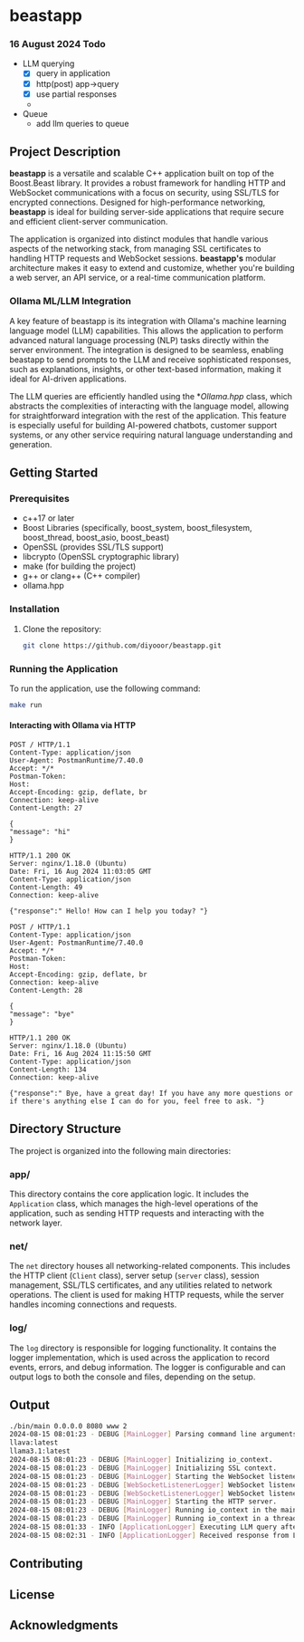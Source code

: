 # beastapp

### 16 August 2024 Todo

- LLM querying
    - [x] query in application
    - [x] http(post) app->query
    - [x] use partial responses
    -  
- Queue
    - add llm queries to queue

## Project Description

**beastapp** is a versatile and scalable C++ application built on top of the Boost.Beast library. It provides a robust framework for handling HTTP and WebSocket communications with a focus on security, using SSL/TLS for encrypted connections. Designed for high-performance networking, **beastapp** is ideal for building server-side applications that require secure and efficient client-server communication.

The application is organized into distinct modules that handle various aspects of the networking stack, from managing SSL certificates to handling HTTP requests and WebSocket sessions. **beastapp's** modular architecture makes it easy to extend and customize, whether you're building a web server, an API service, or a real-time communication platform.

### Ollama ML/LLM Integration

A key feature of beastapp is its integration with Ollama's machine learning language model (LLM) capabilities. This allows the application to perform advanced natural language processing (NLP) tasks directly within the server environment. The integration is designed to be seamless, enabling beastapp to send prompts to the LLM and receive sophisticated responses, such as explanations, insights, or other text-based information, making it ideal for AI-driven applications.

The LLM queries are efficiently handled using the **Ollama.hpp* class, which abstracts the complexities of interacting with the language model, allowing for straightforward integration with the rest of the application. This feature is especially useful for building AI-powered chatbots, customer support systems, or any other service requiring natural language understanding and generation.

## Getting Started

### Prerequisites

- c++17 or later
- Boost Libraries (specifically, boost_system, boost_filesystem, boost_thread, boost_asio, boost_beast)
- OpenSSL (provides SSL/TLS support)
- libcrypto (OpenSSL cryptographic library)
- make (for building the project)
- g++ or clang++ (C++ compiler)
- ollama.hpp

### Installation

1. Clone the repository:
    ```bash
    git clone https://github.com/diyooor/beastapp.git
    ```

### Running the Application

To run the application, use the following command:

```bash
make run
```

#### Interacting with Ollama via HTTP

```
POST / HTTP/1.1
Content-Type: application/json
User-Agent: PostmanRuntime/7.40.0
Accept: */*
Postman-Token: 
Host: 
Accept-Encoding: gzip, deflate, br
Connection: keep-alive
Content-Length: 27
 
{
"message": "hi"
}
 
HTTP/1.1 200 OK
Server: nginx/1.18.0 (Ubuntu)
Date: Fri, 16 Aug 2024 11:03:05 GMT
Content-Type: application/json
Content-Length: 49
Connection: keep-alive
 
{"response":" Hello! How can I help you today? "}

POST / HTTP/1.1
Content-Type: application/json
User-Agent: PostmanRuntime/7.40.0
Accept: */*
Postman-Token: 
Host:
Accept-Encoding: gzip, deflate, br
Connection: keep-alive
Content-Length: 28
 
{
"message": "bye"
}
 
HTTP/1.1 200 OK
Server: nginx/1.18.0 (Ubuntu)
Date: Fri, 16 Aug 2024 11:15:50 GMT
Content-Type: application/json
Content-Length: 134
Connection: keep-alive
 
{"response":" Bye, have a great day! If you have any more questions or if there's anything else I can do for you, feel free to ask. "}
```



## Directory Structure

The project is organized into the following main directories:

### app/

This directory contains the core application logic. It includes the `Application` class, which manages the high-level operations of the application, such as sending HTTP requests and interacting with the network layer.

### net/

The `net` directory houses all networking-related components. This includes the HTTP client (`Client` class), server setup (`server` class), session management, SSL/TLS certificates, and any utilities related to network operations. The client is used for making HTTP requests, while the server handles incoming connections and requests.

### log/

The `log` directory is responsible for logging functionality. It contains the logger implementation, which is used across the application to record events, errors, and debug information. The logger is configurable and can output logs to both the console and files, depending on the setup.

## Output

```bash
./bin/main 0.0.0.0 8080 www 2
2024-08-15 08:01:23 - DEBUG [MainLogger] Parsing command line arguments.
llava:latest
llama3.1:latest
2024-08-15 08:01:23 - DEBUG [MainLogger] Initializing io_context.
2024-08-15 08:01:23 - DEBUG [MainLogger] Initializing SSL context.
2024-08-15 08:01:23 - DEBUG [MainLogger] Starting the WebSocket listener.
2024-08-15 08:01:23 - DEBUG [WebSocketListenerLogger] WebSocket listener started on 0.0.0.0:8081
2024-08-15 08:01:23 - DEBUG [WebSocketListenerLogger] WebSocket listener is ready to accept connections.
2024-08-15 08:01:23 - DEBUG [MainLogger] Starting the HTTP server.
2024-08-15 08:01:23 - DEBUG [MainLogger] Running io_context in the main thread.
2024-08-15 08:01:23 - DEBUG [MainLogger] Running io_context in a thread.
2024-08-15 08:01:33 - INFO [ApplicationLogger] Executing LLM query after 60 seconds delay.
2024-08-15 08:02:31 - INFO [ApplicationLogger] Received response from LLM:  The sky appears blue because of a process called scattering. As sunlight travels through Earth's atmosphere, it interacts with molecules and particles that are present in the air, such as nitrogen and oxygen gases. This interaction causes the light to be scattered in all directions. Blue light has shorter wavelengths and is more easily scattered than other colors of light, which is why we see the sky as blue.
```

## Contributing


## License


## Acknowledgments


